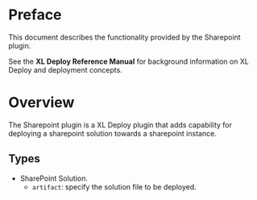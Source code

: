 # Preface #

This document describes the functionality provided by the Sharepoint plugin.

See the **XL Deploy Reference Manual** for background information on XL Deploy and deployment concepts.

# Overview #

The Sharepoint plugin is a XL Deploy plugin that adds capability for deploying a sharepoint solution towards a sharepoint instance.

## Types ##

+ SharePoint Solution. 
  * `artifact`: specify the solution file to be deployed.  
